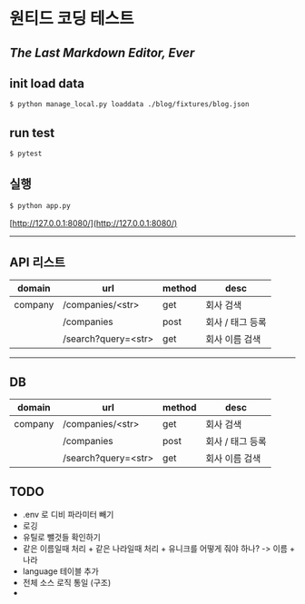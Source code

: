 # 원티드 코딩 테스트
## _The Last Markdown Editor, Ever_

## init load data
```sh
$ python manage_local.py loaddata ./blog/fixtures/blog.json
```

## run test
```sh
$ pytest
```


## 실행
```sh
$ python app.py
```

[http://127.0.0.1:8080/](http://127.0.0.1:8080/)


____

## API 리스트
| domain | url | method | desc |
| ------ | ------ | ------ | ------ |
| company | /companies/\<str> | get | 회사 검색 |
|  | /companies | post | 회사 / 태그 등록 |
|  | /search?query=\<str> | get | 회사 이름 검색  |



____


## DB
| domain | url | method | desc |
| ------ | ------ | ------ | ------ |
| company | /companies/\<str> | get | 회사 검색 |
|  | /companies | post | 회사 / 태그 등록 |
|  | /search?query=\<str> | get | 회사 이름 검색  |


## TODO
- .env 로 디비 파라미터 빼기
- 로깅
- 유틸로 뺄것들 확인하기
- 같은 이름일때 처리 + 같은 나라일때 처리 + 유니크를 어떻게 줘야 하나? -> 이름 + 나라
- language 테이블 추가 
- 전체 소스 로직 통일 (구조)
- 
